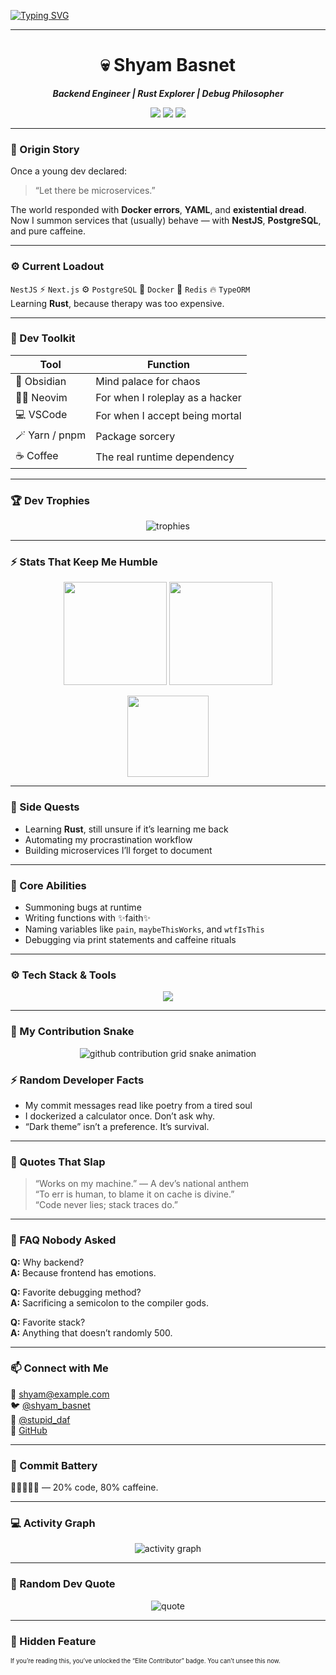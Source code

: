 
<!-- 🧠 Welcome to the Matrix -->
<!-- ⚡ Cyberpunk Legendary Edition -->

[![Typing SVG](https://readme-typing-svg.herokuapp.com?font=Share+Tech+Mono&size=25&duration=3000&pause=1000&color=0FFFC0&center=true&vCenter=true&width=650&lines=Hello+World+👋;I'm+Shyam+Basnet;Backend+Engineer+%7C+Rust+Explorer+%7C+Bug+Whisperer;Initiating+Backend+Protocols...;Connecting+to+Coffee+API...Success)](https://git.io/typing-svg)

---

<h1 align="center">💀 Shyam Basnet</h1>
<p align="center"><b><i>Backend Engineer | Rust Explorer | Debug Philosopher</i></b></p>

<p align="center">
  <img src="https://img.shields.io/badge/OS-macOS-black?style=flat-square&logo=apple" />
  <img src="https://img.shields.io/badge/Editor-Neovim%20%2F%20VSCode-0FFFC0?style=flat-square&logo=visualstudiocode" />
  <img src="https://img.shields.io/badge/Code-NestJS%20%7C%20Rust%20%7C%20Docker-ff00ff?style=flat-square" />
</p>

---

### 🧬 Origin Story
Once a young dev declared:  
> “Let there be microservices.”

The world responded with **Docker errors**, **YAML**, and **existential dread**.  
Now I summon services that (usually) behave — with **NestJS**, **PostgreSQL**, and pure caffeine.

---

### ⚙️ Current Loadout
`NestJS` ⚡ `Next.js` ⚙️ `PostgreSQL` 🧩 `Docker` 🧠 `Redis` 🔥 `TypeORM`  
Learning **Rust**, because therapy was too expensive.

---

### 🧠 Dev Toolkit
| Tool | Function |
|------|-----------|
| 🧠 Obsidian | Mind palace for chaos |
| 🧑‍🚀 Neovim | For when I roleplay as a hacker |
| 💻 VSCode | For when I accept being mortal |
| 🪄 Yarn / pnpm | Package sorcery |
| ☕ Coffee | The real runtime dependency |

---

### 🏆 Dev Trophies
<p align="center">
  <img src="https://github-profile-trophy.vercel.app/?username=Shyam576&theme=matrix&no-frame=true&margin-w=10" alt="trophies" />
</p>

---

### ⚡ Stats That Keep Me Humble
<p align="center">
  <img src="https://github-readme-stats.vercel.app/api?username=Shyam576&show_icons=true&theme=radical&title_color=0FFFC0&text_color=C0C0C0" height="165" />
  <img src="https://github-readme-streak-stats.herokuapp.com/?user=Shyam576&theme=radical&currStreakLabel=00F7FF&ring=ff00ff&fire=0FFFC0" height="165" />
</p>

<p align="center">
  <img src="https://github-readme-stats.vercel.app/api/top-langs/?username=Shyam576&layout=compact&theme=radical&title_color=ff00ff&text_color=FFFFFF" height="130" />
</p>

---

### 🧩 Side Quests
- Learning **Rust**, still unsure if it’s learning me back  
- Automating my procrastination workflow  
- Building microservices I’ll forget to document  

---

### 🐛 Core Abilities
- Summoning bugs at runtime  
- Writing functions with ✨faith✨  
- Naming variables like `pain`, `maybeThisWorks`, and `wtfIsThis`  
- Debugging via print statements and caffeine rituals  

---
### ⚙️ Tech Stack & Tools
<p align="center">
  <img src="https://skillicons.dev/icons?i=react,nextjs,typescript,nodejs,java,spring,mysql,html,css,js,git,github,vscode,postman&theme=dark" />
</p>

---
### 🐍 My Contribution Snake
<p align="center">
  <picture>
    <source media="(prefers-color-scheme: dark)" srcset="https://raw.githubusercontent.com/Shyam576/Shyam576/output/github-contribution-grid-snake-dark.svg" />
    <source media="(prefers-color-scheme: light)" srcset="https://raw.githubusercontent.com/Shyam576/Shyam576/output/github-contribution-grid-snake.svg" />
    <img alt="github contribution grid snake animation" src="https://raw.githubusercontent.com/Shyam576/Shyam576/output/github-contribution-grid-snake.svg" />
  </picture>
</p>

### ⚡ Random Developer Facts
- My commit messages read like poetry from a tired soul  
- I dockerized a calculator once. Don’t ask why.  
- “Dark theme” isn’t a preference. It’s survival.

---

### 💬 Quotes That Slap
> “Works on my machine.” — A dev’s national anthem  
> “To err is human, to blame it on cache is divine.”  
> “Code never lies; stack traces do.”  

---

### 🤔 FAQ Nobody Asked
**Q:** Why backend?  
**A:** Because frontend has emotions.  

**Q:** Favorite debugging method?  
**A:** Sacrificing a semicolon to the compiler gods.  

**Q:** Favorite stack?  
**A:** Anything that doesn’t randomly 500.  

---

### 📫 Connect with Me
📧 [shyam@example.com](mailto:shyam@example.com)  
🐦 [@shyam_basnet](https://twitter.com/shyam_basnet)  
📸 [@stupid_daf](https://instagram.com/stupid_daf)  
🐙 [GitHub](https://github.com/Shyam576)

---

### 🪫 Commit Battery
🧃🔋🔋🪫🪫 — 20% code, 80% caffeine.

---

### 💻 Activity Graph
<p align="center">
  <img src="https://github-readme-activity-graph.vercel.app/graph?username=Shyam576&theme=matrix" alt="activity graph" />
</p>

---

### 💬 Random Dev Quote
<p align="center">
  <img src="https://quotes-github-readme.vercel.app/api?type=horizontal&theme=radical" alt="quote" />
</p>

---

### 🧠 Hidden Feature
<sub><sup>If you’re reading this, you’ve unlocked the “Elite Contributor” badge. You can’t unsee this now.</sup></sub>
